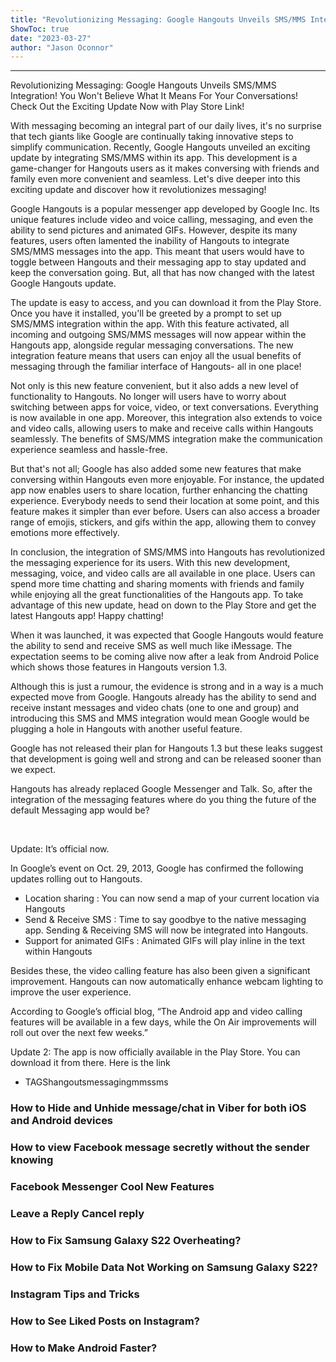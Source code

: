 ```yaml
---
title: "Revolutionizing Messaging: Google Hangouts Unveils SMS/MMS Integration! You Won't Believe What It Means For Your Conversations! Check Out the Exciting Update Now with Play Store Link!"
ShowToc: true 
date: "2023-03-27"
author: "Jason Oconnor"
---
```

*****
Revolutionizing Messaging: Google Hangouts Unveils SMS/MMS Integration! You Won't Believe What It Means For Your Conversations! Check Out the Exciting Update Now with Play Store Link!

With messaging becoming an integral part of our daily lives, it's no surprise that tech giants like Google are continually taking innovative steps to simplify communication. Recently, Google Hangouts unveiled an exciting update by integrating SMS/MMS within its app. This development is a game-changer for Hangouts users as it makes conversing with friends and family even more convenient and seamless. Let's dive deeper into this exciting update and discover how it revolutionizes messaging!

Google Hangouts is a popular messenger app developed by Google Inc. Its unique features include video and voice calling, messaging, and even the ability to send pictures and animated GIFs. However, despite its many features, users often lamented the inability of Hangouts to integrate SMS/MMS messages into the app. This meant that users would have to toggle between Hangouts and their messaging app to stay updated and keep the conversation going. But, all that has now changed with the latest Google Hangouts update.

The update is easy to access, and you can download it from the Play Store. Once you have it installed, you'll be greeted by a prompt to set up SMS/MMS integration within the app. With this feature activated, all incoming and outgoing SMS/MMS messages will now appear within the Hangouts app, alongside regular messaging conversations. The new integration feature means that users can enjoy all the usual benefits of messaging through the familiar interface of Hangouts- all in one place!

Not only is this new feature convenient, but it also adds a new level of functionality to Hangouts. No longer will users have to worry about switching between apps for voice, video, or text conversations. Everything is now available in one app. Moreover, this integration also extends to voice and video calls, allowing users to make and receive calls within Hangouts seamlessly. The benefits of SMS/MMS integration make the communication experience seamless and hassle-free.

But that's not all; Google has also added some new features that make conversing within Hangouts even more enjoyable. For instance, the updated app now enables users to share location, further enhancing the chatting experience. Everybody needs to send their location at some point, and this feature makes it simpler than ever before. Users can also access a broader range of emojis, stickers, and gifs within the app, allowing them to convey emotions more effectively.

In conclusion, the integration of SMS/MMS into Hangouts has revolutionized the messaging experience for its users. With this new development, messaging, voice, and video calls are all available in one place. Users can spend more time chatting and sharing moments with friends and family while enjoying all the great functionalities of the Hangouts app. To take advantage of this new update, head on down to the Play Store and get the latest Hangouts app! Happy chatting!


When it was launched, it was expected that Google Hangouts would feature the ability to send and receive SMS as well much like iMessage. The expectation seems to be coming alive now after a leak from Android Police which shows those features in Hangouts version 1.3.
 
Although this is just a rumour, the evidence is strong and in a way is a much expected move from Google. Hangouts already has the ability to send and receive instant messages and video chats (one to one and group) and introducing this SMS and MMS integration would mean Google would be plugging a hole in Hangouts with another useful feature.
 
Google has not released their plan for Hangouts 1.3 but these leaks suggest that development is going well and strong and can be released sooner than we expect.
 
Hangouts has already replaced Google Messenger and Talk. So, after the integration of the messaging features where do you thing the future of the default Messaging app would be?
 
 
 
Update: It’s official now.
 
In Google’s event on Oct. 29, 2013, Google has confirmed the following updates rolling out to Hangouts.
 
- Location sharing : You can now send a map of your current location via Hangouts
 - Send & Receive SMS : Time to say goodbye to the native messaging app. Sending & Receiving SMS will now be integrated into Hangouts.
 - Support for animated GIFs : Animated GIFs will play inline in the text within Hangouts

 
Besides these, the video calling feature has also been given a significant improvement. Hangouts can now automatically enhance webcam lighting to improve the user experience.
 
According to Google’s official blog, “The Android app and video calling features will be available in a few days, while the On Air improvements will roll out over the next few weeks.”
 
Update 2: The app is now officially available in the Play Store. You can download it from there. Here is the link
 
- TAGShangoutsmessagingmmssms

 
### How to Hide and Unhide message/chat in Viber for both iOS and Android devices
 
### How to view Facebook message secretly without the sender knowing
 
### Facebook Messenger Cool New Features
 
### Leave a Reply Cancel reply

 
### How to Fix Samsung Galaxy S22 Overheating?
 
### How to Fix Mobile Data Not Working on Samsung Galaxy S22?
 
### Instagram Tips and Tricks
 
### How to See Liked Posts on Instagram?
 
### How to Make Android Faster?




